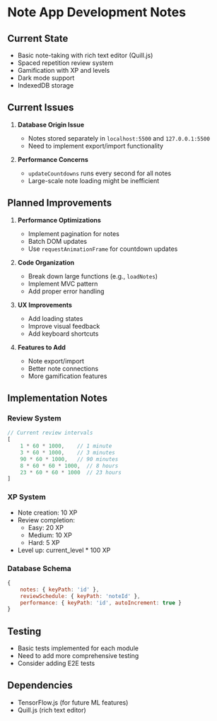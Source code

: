 # Note App Development Notes

## Current State
- Basic note-taking with rich text editor (Quill.js)
- Spaced repetition review system
- Gamification with XP and levels
- Dark mode support
- IndexedDB storage

## Current Issues
1. **Database Origin Issue**
   - Notes stored separately in `localhost:5500` and `127.0.0.1:5500`
   - Need to implement export/import functionality

2. **Performance Concerns**
   - `updateCountdowns` runs every second for all notes
   - Large-scale note loading might be inefficient

## Planned Improvements
1. **Performance Optimizations**
   - Implement pagination for notes
   - Batch DOM updates
   - Use `requestAnimationFrame` for countdown updates

2. **Code Organization**
   - Break down large functions (e.g., `loadNotes`)
   - Implement MVC pattern
   - Add proper error handling

3. **UX Improvements**
   - Add loading states
   - Improve visual feedback
   - Add keyboard shortcuts

4. **Features to Add**
   - Note export/import
   - Better note connections
   - More gamification features

## Implementation Notes

### Review System
```javascript
// Current review intervals
[
    1 * 60 * 1000,    // 1 minute
    3 * 60 * 1000,    // 3 minutes
    90 * 60 * 1000,   // 90 minutes
    8 * 60 * 60 * 1000,  // 8 hours
    23 * 60 * 60 * 1000  // 23 hours
]
```

### XP System
- Note creation: 10 XP
- Review completion:
  - Easy: 20 XP
  - Medium: 10 XP
  - Hard: 5 XP
- Level up: current_level * 100 XP

### Database Schema
```javascript
{
    notes: { keyPath: 'id' },
    reviewSchedule: { keyPath: 'noteId' },
    performance: { keyPath: 'id', autoIncrement: true }
}
```

## Testing
- Basic tests implemented for each module
- Need to add more comprehensive testing
- Consider adding E2E tests

## Dependencies
- TensorFlow.js (for future ML features)
- Quill.js (rich text editor)
